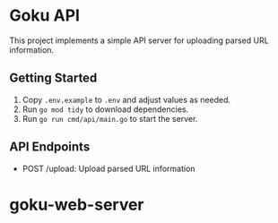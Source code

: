 # Goku API

This project implements a simple API server for uploading parsed URL information.

## Getting Started

1. Copy `.env.example` to `.env` and adjust values as needed.
2. Run `go mod tidy` to download dependencies.
3. Run `go run cmd/api/main.go` to start the server.

## API Endpoints

- POST /upload: Upload parsed URL information
# goku-web-server
